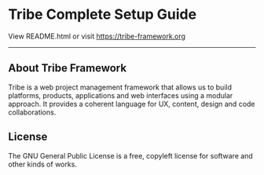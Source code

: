 # Tribe Complete Setup Guide

View README.html or visit https://tribe-framework.org

---

## About Tribe Framework

Tribe is a web project management framework that allows us to build platforms, products, applications and web interfaces using a modular approach. It provides a coherent language for UX, content, design and code collaborations.

## License

The GNU General Public License is a free, copyleft license for software and other kinds of works.
